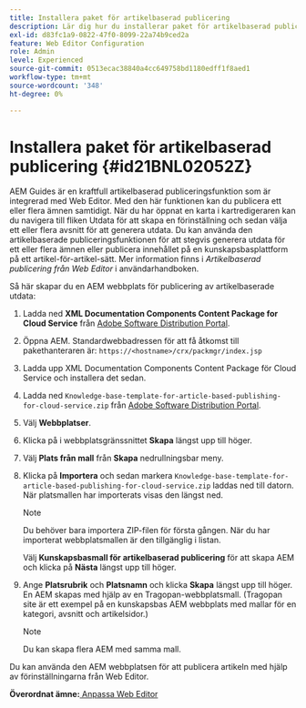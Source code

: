 ```yaml
---
title: Installera paket för artikelbaserad publicering
description: Lär dig hur du installerar paket för artikelbaserad publicering
exl-id: d83fc1a9-0822-47f0-8099-22a74b9ced2a
feature: Web Editor Configuration
role: Admin
level: Experienced
source-git-commit: 0513ecac38840a4cc649758bd1180edff1f8aed1
workflow-type: tm+mt
source-wordcount: '348'
ht-degree: 0%

---
```


# Installera paket för artikelbaserad publicering {#id21BNL02052Z}

AEM Guides är en kraftfull artikelbaserad publiceringsfunktion som är integrerad med Web Editor. Med den här funktionen kan du publicera ett eller flera ämnen samtidigt. När du har öppnat en karta i kartredigeraren kan du navigera till fliken Utdata för att skapa en förinställning och sedan välja ett eller flera avsnitt för att generera utdata. Du kan använda den artikelbaserade publiceringsfunktionen för att stegvis generera utdata för ett eller flera ämnen eller publicera innehållet på en kunskapsbasplattform på ett artikel-för-artikel-sätt. Mer information finns i *Artikelbaserad publicering från Web Editor* i användarhandboken.

Så här skapar du en AEM webbplats för publicering av artikelbaserade utdata:

1. Ladda ned **XML Documentation Components Content Package for Cloud Service** från [Adobe Software Distribution Portal](https://experience.adobe.com/#/downloads/content/software-distribution/en/general.html).
1. Öppna AEM. Standardwebbadressen för att få åtkomst till pakethanteraren är: `https://<hostname>/crx/packmgr/index.jsp`
1. Ladda upp XML Documentation Components Content Package för Cloud Service och installera det sedan.
1. Ladda ned `Knowledge-base-template-for-article-based-publishing-for-cloud-service.zip` från [Adobe Software Distribution Portal](https://experience.adobe.com/#/downloads/content/software-distribution/en/general.html).
1. Välj **Webbplatser**.
1. Klicka på i webbplatsgränssnittet **Skapa** längst upp till höger.
1. Välj **Plats från mall** från **Skapa** nedrullningsbar meny.
1. Klicka på **Importera** och sedan markera `Knowledge-base-template-for-article-based-publishing-for-cloud-service.zip` laddas ned till datorn. När platsmallen har importerats visas den längst ned.

   >[!NOTE]
   >
   > Du behöver bara importera ZIP-filen för första gången. När du har importerat webbplatsmallen är den tillgänglig i listan.

   Välj **Kunskapsbasmall för artikelbaserad publicering** för att skapa AEM och klicka på **Nästa** längst upp till höger.

1. Ange **Platsrubrik** och **Platsnamn** och klicka **Skapa** längst upp till höger. En AEM skapas med hjälp av en Tragopan-webbplatsmall. \(Tragopan site är ett exempel på en kunskapsbas AEM webbplats med mallar för en kategori, avsnitt och artikelsidor.\)

   >[!NOTE]
   >
   > Du kan skapa flera AEM med samma mall.


Du kan använda den AEM webbplatsen för att publicera artikeln med hjälp av förinställningarna från Web Editor.

**Överordnat ämne:**[ Anpassa Web Editor](conf-web-editor.md)
